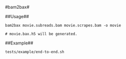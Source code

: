 #bam2bax#

##Usage##

    bam2bax movie.subreads.bam movie.scrapes.bam -o movie
   
    # movie.bax.h5 will be generated.

##Example##

    tests/example/end-to-end.sh
